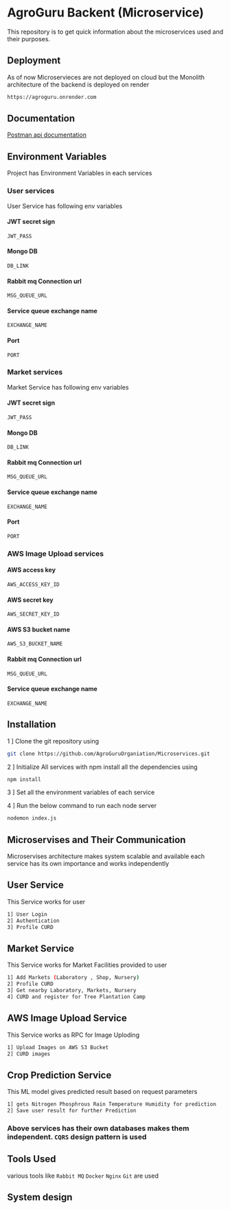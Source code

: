 
# AgroGuru Backent (Microservice)

This repository is to get quick information about the microservices used and their purposes.



## Deployment

As of now Microservieces are not deployed on cloud 
but the Monolith architecture of the backend is deployed on 
render 


```bash
https://agroguru.onrender.com
```



## Documentation


[Postman api documentation](https://documenter.getpostman.com/view/22951744/2sA3kbgJMr)


## Environment Variables

Project has Environment Variables in each services 

### User services
User Service has following env variables  

#### JWT secret sign
`JWT_PASS`

#### Mongo DB
`DB_LINK`

#### Rabbit mq Connection url
`MSG_QUEUE_URL`
 
#### Service queue exchange name
`EXCHANGE_NAME`

#### Port 
`PORT`


### Market services
Market Service has following env variables  

#### JWT secret sign
`JWT_PASS`

#### Mongo DB
`DB_LINK`

#### Rabbit mq Connection url
`MSG_QUEUE_URL`
 
#### Service queue exchange name
`EXCHANGE_NAME`

#### Port 
`PORT`


### AWS Image Upload services

#### AWS access key
`AWS_ACCESS_KEY_ID`

#### AWS secret key
`AWS_SECRET_KEY_ID`

#### AWS S3 bucket name 
`AWS_S3_BUCKET_NAME`
 
#### Rabbit mq Connection url
`MSG_QUEUE_URL`

#### Service queue exchange name
`EXCHANGE_NAME`






## Installation

1 ] Clone the git repository using 
```bash
git clone https://github.com/AgroGuruOrganiation/Microservices.git
```

2 ] Initialize All services  with npm
    install all the dependencies using 

```bash
npm install
```
3 ] Set all the environment variables of each service

4 ] Run the below command to run each node server 
``` bash
nodemon index.js
```



    
## Microservises and Their Communication

Microservises architecture makes system scalable and available 
each service has its own importance and works independently 

## User Service 

This Service works for user 

``` bash
1] User Login
2] Authentication
3] Profile CURD
```

## Market Service 

This Service works for Market Facilities provided to user  

``` bash
1] Add Markets (Laboratory , Shop, Nursery)
2] Profile CURD 
3] Get nearby Laboratory, Markets, Nursery
4] CURD and register for Tree Plantation Camp
```




## AWS Image Upload Service 

This Service works as RPC for Image Uploding  

``` bash
1] Upload Images on AWS S3 Bucket
2] CURD images
```

## Crop Prediction Service

This ML model gives predicted result based on request parameters   

``` bash
1] gets Nitrogen Phosphrous Rain Temperature Humidity for prediction
2] Save user result for further Prediction 
```

### Above services has their own databases makes them independent. `CQRS` design pattern is used 



## Tools Used 

various tools like  `Rabbit MQ` `Docker` `Nginx`
`Git` are used


## System design 


